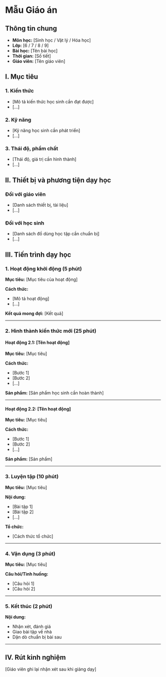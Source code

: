 # Mẫu Giáo án

## Thông tin chung

- **Môn học:** [Sinh học / Vật lý / Hóa học]
- **Lớp:** [6 / 7 / 8 / 9]
- **Bài học:** [Tên bài học]
- **Thời gian:** [Số tiết]
- **Giáo viên:** [Tên giáo viên]

## I. Mục tiêu

### 1. Kiến thức
- [Mô tả kiến thức học sinh cần đạt được]
- [...]

### 2. Kỹ năng
- [Kỹ năng học sinh cần phát triển]
- [...]

### 3. Thái độ, phẩm chất
- [Thái độ, giá trị cần hình thành]
- [...]

## II. Thiết bị và phương tiện dạy học

### Đối với giáo viên
- [Danh sách thiết bị, tài liệu]
- [...]

### Đối với học sinh
- [Danh sách đồ dùng học tập cần chuẩn bị]
- [...]

## III. Tiến trình dạy học

### 1. Hoạt động khởi động (5 phút)

**Mục tiêu:** [Mục tiêu của hoạt động]

**Cách thức:**
- [Mô tả hoạt động]
- [...]

**Kết quả mong đợi:** [Kết quả]

---

### 2. Hình thành kiến thức mới (25 phút)

#### Hoạt động 2.1: [Tên hoạt động]

**Mục tiêu:** [Mục tiêu]

**Cách thức:**
- [Bước 1]
- [Bước 2]
- [...]

**Sản phẩm:** [Sản phẩm học sinh cần hoàn thành]

---

#### Hoạt động 2.2: [Tên hoạt động]

**Mục tiêu:** [Mục tiêu]

**Cách thức:**
- [Bước 1]
- [Bước 2]
- [...]

**Sản phẩm:** [Sản phẩm]

---

### 3. Luyện tập (10 phút)

**Mục tiêu:** [Mục tiêu]

**Nội dung:**
- [Bài tập 1]
- [Bài tập 2]
- [...]

**Tổ chức:**
- [Cách thức tổ chức]

---

### 4. Vận dụng (3 phút)

**Mục tiêu:** [Mục tiêu]

**Câu hỏi/Tình huống:**
- [Câu hỏi 1]
- [Câu hỏi 2]

---

### 5. Kết thúc (2 phút)

**Nội dung:**
- Nhận xét, đánh giá
- Giao bài tập về nhà
- Dặn dò chuẩn bị bài sau

---

## IV. Rút kinh nghiệm

[Giáo viên ghi lại nhận xét sau khi giảng dạy]
